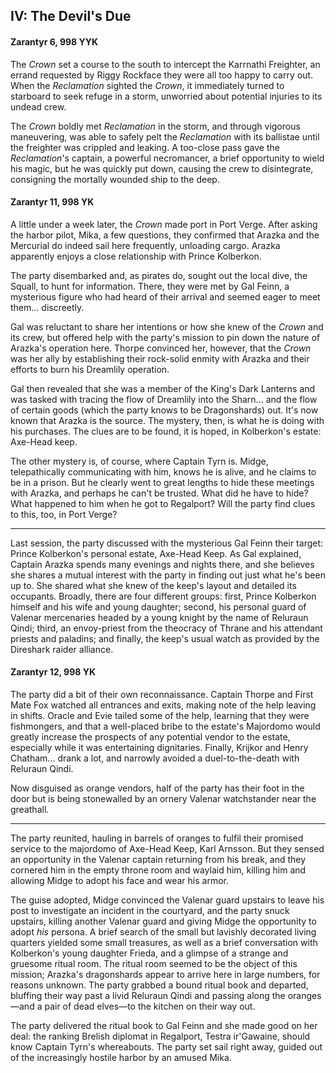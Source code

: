 ## IV: The Devil's Due

#### Zarantyr 6, 998 YYK

The *Crown* set a course to the south to intercept the Karrnathi Freighter, an errand requested by Riggy Rockface they were all too happy to carry out. When the *Reclamation* sighted the *Crown*, it immediately turned to starboard to seek refuge in a storm, unworried about potential injuries to its undead crew.

The *Crown* boldly met *Reclamation* in the storm, and through vigorous maneuvering, was able to safely pelt the *Reclamation* with its ballistae until the freighter was crippled and leaking. A too-close pass gave the *Reclamation*'s captain, a powerful necromancer, a brief opportunity to wield his magic, but he was quickly put down, causing the crew to disintegrate, consigning the mortally wounded ship to the deep.

#### Zarantyr 11, 998 YK

A little under a week later, the *Crown* made port in Port Verge. After asking the harbor pilot, Mika, a few questions, they confirmed that Arazka and the Mercurial do indeed sail here frequently, unloading cargo. Arazka apparently enjoys a close relationship with Prince Kolberkon.

The party disembarked and, as pirates do, sought out the local dive, the Squall, to hunt for information. There, they were met by Gal Feinn, a mysterious figure who had heard of their arrival and seemed eager to meet them... discreetly.

Gal was reluctant to share her intentions or how she knew of the *Crown* and its crew, but offered help with the party's mission to pin down the nature of Arazka's operation here. Thorpe convinced her, however, that the *Crown* was her ally by establishing their rock-solid enmity with Arazka and their efforts to burn his Dreamlily operation.

Gal then revealed that she was a member of the King's Dark Lanterns and was tasked with tracing the flow of Dreamlily into the Sharn... and the flow of certain goods (which the party knows to be Dragonshards) out. It's now known that Arazka is the source. The mystery, then, is what he is doing with his purchases. The clues are to be found, it is hoped, in Kolberkon's estate: Axe-Head keep.

The other mystery is, of course, where Captain Tyrn is. Midge, telepathically communicating with him, knows he is alive, and he claims to be in a prison. But he clearly went to great lengths to hide these meetings with Arazka, and perhaps he can't be trusted. What did he have to hide? What happened to him when he got to Regalport? Will the party find clues to this, too, in Port Verge?

---

Last session, the party discussed with the mysterious Gal Feinn their target: Prince Kolberkon's personal estate, Axe-Head Keep. As Gal explained, Captain Arazka spends many evenings and nights there, and she believes she shares a mutual interest with the party in finding out just what he's been up to. She shared what she knew of the keep's layout and detailed its occupants. Broadly, there are four different groups: first, Prince Kolberkon himself and his wife and young daughter; second, his personal guard of Valenar mercenaries headed by a young knight by the name of Reluraun Qindi; third, an envoy-priest from the theocracy of Thrane and his attendant priests and paladins; and finally, the keep's usual watch as provided by the Direshark raider alliance.

#### Zarantyr 12, 998 YK

The party did a bit of their own reconnaissance. Captain Thorpe and First Mate Fox watched all entrances and exits, making note of the help leaving in shifts. Oracle and Evie tailed some of the help, learning that they were fishmongers, and that a well-placed bribe to the estate's Majordomo would greatly increase the prospects of any potential vendor to the estate, especially while it was entertaining dignitaries. Finally, Krijkor and Henry Chatham... drank a lot, and narrowly avoided a duel-to-the-death with Reluraun Qindi.

Now disguised as orange vendors, half of the party has their foot in the door but is being stonewalled by an ornery Valenar watchstander near the greathall.

---

The party reunited, hauling in barrels of oranges to fulfil their promised service to the majordomo of Axe-Head Keep, Karl Arnsson. But they sensed an opportunity in the Valenar captain returning from his break, and they cornered him in the empty throne room and waylaid him, killing him and allowing Midge to adopt his face and wear his armor.

The guise adopted, Midge convinced the Valenar guard upstairs to leave his post to investigate an incident in the courtyard, and the party snuck upstairs, killing another Valenar guard and giving Midge the opportunity to adopt *his* persona. A brief search of the small but lavishly decorated living quarters yielded some small treasures, as well as a brief conversation with Kolberkon's young daughter Frieda, and a glimpse of a strange and gruesome ritual room. The ritual room seemed to be the object of this mission; Arazka's dragonshards appear to arrive here in large numbers, for reasons unknown. The party grabbed a bound ritual book and departed, bluffing their way past a livid Reluraun Qindi and passing along the oranges—and a pair of dead elves—to the kitchen on their way out.

The party delivered the ritual book to Gal Feinn and she made good on her deal: the ranking Brelish diplomat in Regalport, Testra ir'Gawaine, should know Captain Tyrn's whereabouts. The party set sail right away, guided out of the increasingly hostile harbor by an amused Mika.

